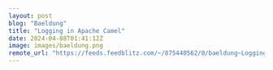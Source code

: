 ```yaml
---
layout: post
blog: "Baeldung"
title: "Logging in Apache Camel"
date: 2024-04-08T01:41:12Z
image: images/baeldung.png
remote_url: "https://feeds.feedblitz.com/~/875440562/0/baeldung~Logging-in-Apache-Camel"
---
```

